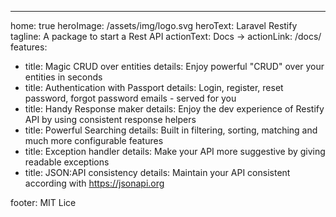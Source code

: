 ---
home: true
heroImage: /assets/img/logo.svg
heroText: Laravel Restify
tagline: A package to start a Rest API
actionText: Docs →
actionLink: /docs/
features:
- title: Magic CRUD over entities
  details: Enjoy powerful "CRUD" over your entities in seconds
- title: Authentication with Passport
  details: Login, register, reset password, forgot password emails - served for you
- title: Handy Response maker
  details: Enjoy the dev experience of Restify API by using consistent response helpers
- title: Powerful Searching
  details: Built in filtering, sorting, matching and much more configurable features
- title: Exception handler
  details: Make your API more suggestive by giving readable exceptions
- title: JSON:API consistency
  details: Maintain your API consistent according with https://jsonapi.org
  
footer: MIT Lice
